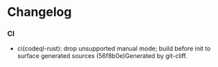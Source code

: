 # Changelog
### CI
- ci(codeql-rust): drop unsupported manual mode; build before init to surface generated sources (56f8b0e)Generated by git-cliff.

